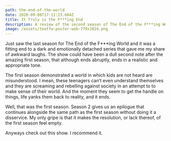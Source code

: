 ```yaml
---
path: the-end-of-the-world
date: 2020-09-08T17:11:23.604Z
title: It Truly is the F***ing End
description: A review of the second season of The End of the F***ing World
image: /assets/teotfw-poster-web-779x1024.png
---
```

Just saw the last season for The End of the F\*\**ing World and it was a fitting end to a dark and emotionally detached series that gave me my share of awkward laughs. The show could have been a dull second note after the amazing first season, that although ends abruptly, ends in a realistic and appropriate tone.

The first season demonstrated a world in which kids are not heard are misunderstood. I mean, these teenagers can’t even understand themselves and they are screaming and rebelling against society in an attempt to to make sense of their world. And the moment they seem to get the handle on things, life yanks them back to reality, and it ends.

Well, that was the first season. Season 2 gives us an epilogue that continues alongside the same path as the first season without doing it a disservice. My only gripe is that it makes the resolution, or lack thereof, of the first season feel empty.

Anyways check out this show. I recommend it.